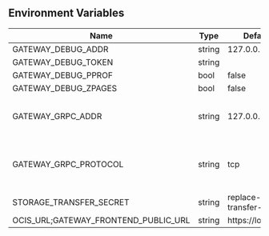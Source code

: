 ## Environment Variables

| Name | Type | Default Value | Description |
|------|------|---------------|-------------|
| GATEWAY_DEBUG_ADDR | string | 127.0.0.1:9143 | |
| GATEWAY_DEBUG_TOKEN | string |  | |
| GATEWAY_DEBUG_PPROF | bool | false | |
| GATEWAY_DEBUG_ZPAGES | bool | false | |
| GATEWAY_GRPC_ADDR | string | 127.0.0.1:9142 | The address of the grpc service.|
| GATEWAY_GRPC_PROTOCOL | string | tcp | The transport protocol of the grpc service.|
| STORAGE_TRANSFER_SECRET | string | replace-me-with-a-transfer-secret | |
| OCIS_URL;GATEWAY_FRONTEND_PUBLIC_URL | string | https://localhost:9200 | |